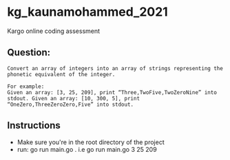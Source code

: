 # kg_kaunamohammed_2021
 Kargo online coding assessment

 ## Question:

    Convert an array of integers into an array of strings representing the phonetic equivalent of the integer.
    
    For example:
    Given an array: [3, 25, 209], print “Three,TwoFive,TwoZeroNine” into stdout. Given an array: [10, 300, 5], print “OneZero,ThreeZeroZero,Five” into stdout.

 ## Instructions

- Make sure you're in the root directory of the project
- run: go run main.go <arguments>. i.e go run main.go 3 25 209
